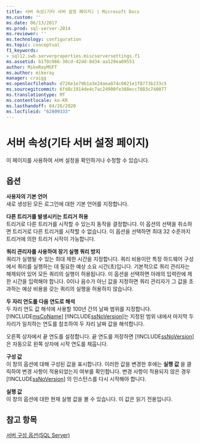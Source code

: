 ```yaml
---
title: 서버 속성(기타 서버 설정 페이지) | Microsoft Docs
ms.custom: ''
ms.date: 06/13/2017
ms.prod: sql-server-2014
ms.reviewer: ''
ms.technology: configuration
ms.topic: conceptual
f1_keywords:
- sql12.swb.serverproperties.miscserversettings.f1
ms.assetid: b170c066-30cd-42dd-8d34-aa129ea09551
author: MikeRayMSFT
ms.author: mikeray
manager: craigg
ms.openlocfilehash: d726e1e79b1a3e24aea074c0821e1f8773b233c5
ms.sourcegitcommit: 6fd8c1914de4c7ac24900fe388ecc7883c740077
ms.translationtype: MT
ms.contentlocale: ko-KR
ms.lasthandoff: 04/26/2020
ms.locfileid: "62809333"
---
```

# <a name="server-properties-misc-server-settings-page"></a>서버 속성(기타 서버 설정 페이지)
  이 페이지를 사용하여 서버 설정을 확인하거나 수정할 수 있습니다.  
  
## <a name="options"></a>옵션  
 **사용자의 기본 언어**  
 새로 생성된 모든 로그인에 대한 기본 언어를 지정합니다.  
  
 **다른 트리거를 발생시키는 트리거 허용**  
 트리거로 다른 트리거를 시작할 수 있는지 동작을 결정합니다. 이 옵션의 선택을 취소하면 트리거로 다른 트리거를 시작할 수 없습니다. 이 옵션을 선택하면 최대 32 수준까지 트리거에 의한 트리거 시작이 가능합니다.  
  
 **쿼리 관리자를 사용하여 장기 실행 쿼리 방지**  
 쿼리가 실행될 수 있는 최대 제한 시간을 지정합니다. 쿼리 비용이란 특정 하드웨어 구성에서 쿼리를 실행하는 데 필요한 예상 소요 시간(초)입니다. 기본적으로 쿼리 관리자는 해제되어 있어 모든 쿼리의 실행이 허용됩니다. 이 옵션을 선택하면 아래의 입력란에 제한 시간을 입력해야 합니다. 0이나 음수가 아닌 값을 지정하면 쿼리 관리자가 그 값을 초과하는 예상 비용을 갖는 쿼리의 실행을 허용하지 않습니다.  
  
 **두 자리 연도를 다음 연도로 해석**  
 두 자리 연도 값 해석에 사용할 100년 간의 날짜 범위를 지정합니다. [!INCLUDE[msCoName](../../includes/msconame-md.md)] [!INCLUDE[ssNoVersion](../../includes/ssnoversion-md.md)]는 지정된 범위 내에서 마지막 두 자리가 일치하는 연도를 참조하여 두 자리 날짜 값을 해석합니다.  
  
 오른쪽 상자에서 끝 연도를 설정합니다. 끝 연도를 저장하면 [!INCLUDE[ssNoVersion](../../includes/ssnoversion-md.md)] 은 자동으로 왼쪽 상자에 시작 연도를 채웁니다.  
  
 **구성 값**  
 이 창의 옵션에 대해 구성된 값을 표시합니다. 이러한 값을 변경한 후에는 **실행 값** 을 클릭하여 변경 사항이 적용되었는지 여부를 확인합니다. 변경 사항이 적용되지 않은 경우 [!INCLUDE[ssNoVersion](../../includes/ssnoversion-md.md)] 의 인스턴스를 다시 시작해야 합니다.  
  
 **실행 값**  
 이 창의 옵션에 대한 현재 실행 값을 볼 수 있습니다. 이 값은 읽기 전용입니다.  
  
## <a name="see-also"></a>참고 항목  
 [서버 구성 옵션&#40;SQL Server&#41;](server-configuration-options-sql-server.md)  
  
  
